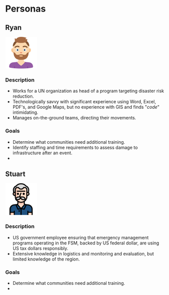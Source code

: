 # Personas

## Ryan
<img src="./images/avatar-ryan.png" width="100">

### Description
* Works for a UN organization as head of a program targeting disaster risk reduction.
* Technologically savvy with significant experience using Word, Excel, PDF's, and Google Maps, but no experience with GIS and finds "*code*" intimidating.
* Manages on-the-ground teams, directing their movements.

### Goals
* Determine what communities need additional training.
* Identify staffing and time requirements to assess damage to infrastructure after an event.
* 


## Stuart
<img src="./images/avatar-stuart.png" width="100">

### Description
* US government employee ensuring that emergency management programs operating in the FSM, backed by US federal dollar, are using US tax dollars responsibly.  
* Extensive knowledge in logistics and monitoring and evaluation, but limited knowledge of the region.


### Goals
* Determine what communities need additional training.
* 



